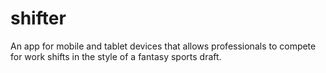 # shifter
An app for mobile and tablet devices that allows professionals to compete for work shifts in the style of a fantasy sports draft.
